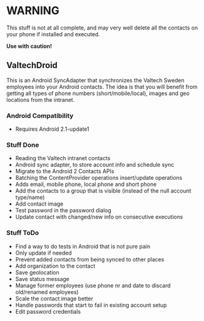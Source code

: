 # WARNING
This stuff is not at all complete, and may very well delete all the contacts on your phone if installed and executed.

**Use with caution!**

## ValtechDroid
This is an Android SyncAdapter that synchronizes the Valtech Sweden employees into your Android contacts.
The idea is that you will benefit from getting all types of phone numbers (short/mobile/local), images and geo locations from the intranet.

### Android Compatibility
* Requires Android 2.1-update1

### Stuff Done
* Reading the Valtech intranet contacts
* Android sync adapter, to store account info and schedule sync
* Migrate to the Android 2 Contacts APIs
* Batching the ContentProvider operations insert/update operations
* Adds email, mobile phone, local phone and short phone
* Add the contacts to a group that is visible (instead of the null account type/name)
* Add contact image
* Test password in the password dialog
* Update contact with changed/new info on consecutive executions

### Stuff ToDo
* Find a way to do tests in Android that is not pure pain
* Only update if needed
* Prevent added contacts from being synced to other places
* Add organization to the contact
* Save geolocation
* Save status message
* Manage former employees (use phone nr and date to discard old/renamed employees)
* Scale the contact image better
* Handle passwords that start to fail in existing account setup
* Edit password credentials
